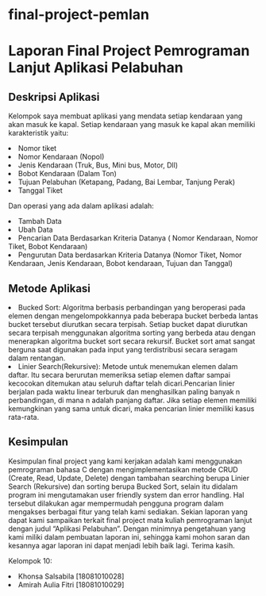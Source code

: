 # final-project-pemlan

<h1>Laporan Final Project Pemrograman Lanjut Aplikasi Pelabuhan</h1>

<h2>Deskripsi Aplikasi</h2>
<p>Kelompok saya membuat aplikasi yang mendata setiap kendaraan yang akan masuk ke kapal. Setiap kendaraan yang masuk ke kapal akan memiliki karakteristik yaitu:
  	<li>Nomor tiket</li>
	<li>Nomor Kendaraan (Nopol)</li>
	<li>Jenis Kendaraan (Truk, Bus, Mini bus, Motor, Dll)</li>
	<li>Bobot Kendaraan (Dalam Ton)</li>
  	<li>Tujuan Pelabuhan (Ketapang, Padang, Bai Lembar, Tanjung Perak)</li>
	<li>Tanggal Tiket </li>
  
<p>Dan operasi yang ada dalam aplikasi adalah:
  	<li>Tambah Data</li>
	<li>Ubah Data</li>
	<li>Pencarian Data Berdasarkan Kriteria Datanya ( Nomor Kendaraan, Nomor Tiket, Bobot Kendaraan)</li>
	<li>Pengurutan Data berdasarkan Kriteria Datanya (Nomor Tiket, Nomor Kendaraan, Jenis Kendaraan, Bobot kendaraan, Tujuan dan 	Tanggal)</li>

<h2>Metode Aplikasi</h2>
<li>Bucked Sort: Algoritma berbasis perbandingan yang beroperasi pada elemen dengan mengelompokkannya pada beberapa bucket berbeda lantas bucket tersebut diurutkan secara terpisah. Setiap bucket dapat diurutkan secara terpisah menggunakan algoritma sorting yang berbeda atau dengan menerapkan algoritma bucket sort secara rekursif. Bucket sort amat sangat berguna saat digunakan pada input yang terdistribusi secara seragam dalam rentangan.</li>
<li>Linier Search(Rekursive): Metode untuk menemukan elemen dalam daftar. Itu secara berurutan memeriksa setiap elemen daftar sampai kecocokan ditemukan atau seluruh daftar telah dicari.Pencarian linier berjalan pada waktu linear terburuk dan menghasilkan paling banyak n perbandingan, di mana n adalah panjang daftar. Jika setiap elemen memiliki kemungkinan yang sama untuk dicari, maka pencarian linier memiliki kasus rata-rata.</li>

<h2>Kesimpulan</h2>
<p>
	Kesimpulan final project yang kami kerjakan adalah kami menggunakan pemrograman bahasa C dengan mengimplementasikan metode CRUD (Create, Read, Update, Delete) dengan tambahan searching berupa Linier Search (Rekursive) dan sorting berupa Bucked Sort, selain itu didalam program ini mengutamakan user friendly system dan error handling. Hal tersebut dilakukan agar mempermudah pengguna program dalam mengakses berbagai fitur yang telah kami sediakan. Sekian laporan yang dapat kami sampaikan terkait final project mata kuliah pemrograman lanjut dengan judul “Aplikasi Pelabuhan”. Dengan minimnya pengetahuan yang kami miliki dalam pembuatan laporan ini, sehingga kami mohon saran dan kesannya agar laporan ini dapat menjadi lebih baik lagi. Terima kasih.
</p>

<p>Kelompok 10:
	<li>Khonsa Salsabila	[18081010028]
	<li>Amirah Aulia Fitri	[18081010029]
